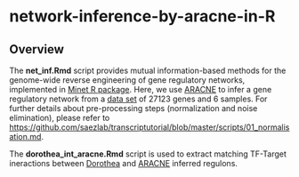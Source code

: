 # network-inference-by-aracne-in-R

## Overview

The **net_inf.Rmd** script provides mutual information-based methods for the genome-wide reverse engineering of gene regulatory networks, implemented in [Minet R package](https://bmcbioinformatics.biomedcentral.com/articles/10.1186/1471-2105-9-461). Here, we use [ARACNE](https://bmcbioinformatics.biomedcentral.com/articles/10.1186/1471-2105-7-S1-S7) to infer a gene regulatory network from a [data set](https://www.ncbi.nlm.nih.gov/geo/query/acc.cgi?acc=GSE119931) of 27123 genes and 6 samples. For further details about pre-processing steps (normalization and noise elimination), please refer to https://github.com/saezlab/transcriptutorial/blob/master/scripts/01_normalisation.md.

The **dorothea_int_aracne.Rmd** script is used to extract matching TF-Target ineractions between [Dorothea](https://bioconductor.org/packages/release/data/experiment/html/dorothea.html) and [ARACNE](https://bmcbioinformatics.biomedcentral.com/articles/10.1186/1471-2105-7-S1-S7) inferred regulons.

